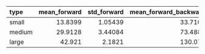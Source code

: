 | type   |   mean_forward |   std_forward |   mean_forward_backward |   std_forward_backward |
|:-------|---------------:|--------------:|------------------------:|-----------------------:|
| small  |        13.8399 |       1.05439 |                 33.7102 |                1.54033 |
| medium |        29.9128 |       3.44084 |                 73.4882 |                1.33254 |
| large  |        42.921  |       2.1821  |                130.079  |                1.39412 |
